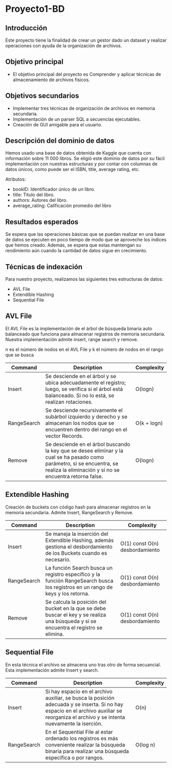 # Proyecto1-BD

## Introducción

Este proyecto tiene la finalidad de crear un gestor dado un dataset y realizar operaciones con ayuda de la organización de archivos.

## Objetivo principal

- El objetivo principal del proyecto es Comprender y aplicar técnicas de almacenamiento de archivos físicos.

## Objetivos secundarios

- Implementar tres técnicas de organización de archivos en memoria secundaria.
- Implementación de un parser SQL a secuencias ejecutables.
- Creación de GUI amigable para el usuario.


## Descripción del dominio de datos

Hemos usado una base de datos obtenida de Kaggle que cuenta con información sobre 11 000 libros. Se eligió este dominio de datos por su fácil implementación con nuestras estructuras y por contar con columnas de datos únicos, como puede ser el ISBN, title, average rating, etc.

Atributos:

- bookID: Identificador único de un libro.
- title: Titulo del libro.
- authors: Autores del libro.
- average_rating: Calificación promedio del libro

## Resultados esperados

Se espera que las operaciones básicas que se puedan realizar en una base de datos se ejecuten en poco tiempo de modo que se aproveche los índices que hemos creado. Además, se espera que estas mantengan su rendimiento aún cuando la cantidad de datos sigue en crecimiento.

## Técnicas de indexación

Para nuestro proyecto, realizamos las siguientes tres estructuras de datos:

- AVL File
- Extendible Hashing
- Sequential File

## AVL File

El AVL File es la implementación de el árbol de búsqueda binaria auto balanceado que funciona para almacenar registros de memoria secundaria. Nuestra implementación admite insert, range search y remove.

n es el número de nodos en el AVL File y k el número de nodos en el rango que se busca 

| Command | Description | Complexity |
| --- | --- | --- |
| Insert | Se desciende en el árbol y se ubica adecuadamente el registro; luego, se verifica si el árbol está balanceado. Si no lo está, se realizan rotaciones.| O(logn) |
| RangeSearch | Se desciende recursivamente el subárbol izquierdo y derecho y se almacenan los nodos que se encuentren dentro del rango en el vector Records. | O(k + logn) |
| Remove | Se desciende en el árbol buscando la key que se desee eliminar y la cual se ha pasado como parámetro, si se encuentra, se realiza la eliminación y si no se encuentra retorna false. | O(logn) |

## Extendible Hashing

Creación de buckets con código hash para almacenar registros en la memoria secundaria. Admite Insert, RangeSearch y Remove.

| Command | Description | Complexity |
| --- | --- | --- |
| Insert | Se maneja la inserción del Extendible Hashing, además gestiona el desbordamiento de los Buckets cuando es necesario.| O(1) const O(n) desbordamiento |
| RangeSearch | La función Search busca un registro específico y la función RangeSearch busca los registros en un rango de keys y los retorna. | O(1) const O(n) desbordamiento |
| Remove | Se calcula la posición del bucket en la que se debe buscar el key y se realiza una búsqueda y si se encuentra el registro se elimina. | O(1) const O(n) desbordamiento |

## Sequential File

En esta técnica el archivo se almacena uno tras otro de forma secuancial. Esta implementación admite Insert y search.

| Command | Description | Complexity |
| --- | --- | --- |
| Insert | Si hay espacio en el archivo auxiliar, se busca la posición adecuada y se inserta. Si no hay espacio en el archivo auxiliar se reorganiza el archivo y se intenta nuevamente la iserción.| O(n) |
| RangeSearch | En el Sequential File al estar ordenado los registros es más conveniente realizar la búsqueda binaria para realizar una búsqueda específica o por rangos. | O(log n) |
